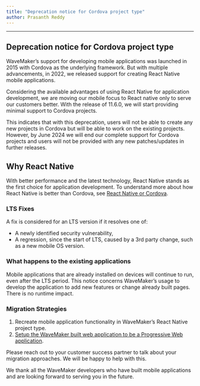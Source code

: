 ```yaml
---
title: "Deprecation notice for Cordova project type"
author: Prasanth Reddy
---
```

---

## Deprecation notice for Cordova project type

WaveMaker’s support for developing mobile applications was launched in 2015 with Cordova as the underlying framework. But with multiple advancements, in 2022, we released support for creating React Native mobile applications. 

Considering the available advantages of using React Native for application development, we are moving our mobile focus to React native only to serve our customers better. With the release of 11.6.0, we will start providing minimal support to Cordova projects. 

This indicates that with this deprecation, users will not be able to create any new projects in Cordova but will be able to work on the existing projects. However, by June 2024 we will end our complete support for Cordova projects and users will not be provided with any new patches/updates in further releases.

<!-- truncate -->

## Why React Native

With better performance and the latest technology, React Native stands as the first choice for application development. To understand more about how React Native is better than Cordova, see [React Native or Cordova](/learn/app-development/wavemaker-overview/react-native-and-cordova).

### LTS Fixes

A fix is considered for an LTS version if it resolves one of:

* A newly identified security vulnerability,
* A regression, since the start of LTS, caused by a 3rd party change, such as a new mobile OS version.

### What happens to the existing applications

Mobile applications that are already installed on devices will continue to run, even after the LTS period. This notice concerns WaveMaker’s usage to develop the application to add new features or change already built pages. There is no runtime impact.

### Migration Strategies

1. Recreate mobile application functionality in WaveMaker’s React Native project type.
2. [Setup the WaveMaker built web application to be a Progressive Web application](https://www.wavemaker.com/creating-progressive-web-applications-with-wavemaker/).

Please reach out to your customer success partner to talk about your migration approaches. We will be happy to help with this. 

We thank all the WaveMaker developers who have built mobile applications and are looking forward to serving you in the future.
